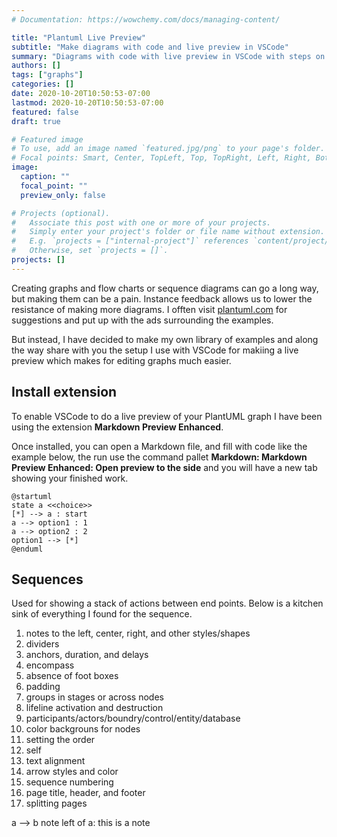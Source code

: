 ```yaml
---
# Documentation: https://wowchemy.com/docs/managing-content/

title: "Plantuml Live Preview"
subtitle: "Make diagrams with code and live preview in VSCode"
summary: "Diagrams with code with live preview in VSCode with steps on how to setup the environment."
authors: []
tags: ["graphs"]
categories: []
date: 2020-10-20T10:50:53-07:00
lastmod: 2020-10-20T10:50:53-07:00
featured: false
draft: true

# Featured image
# To use, add an image named `featured.jpg/png` to your page's folder.
# Focal points: Smart, Center, TopLeft, Top, TopRight, Left, Right, BottomLeft, Bottom, BottomRight.
image:
  caption: ""
  focal_point: ""
  preview_only: false

# Projects (optional).
#   Associate this post with one or more of your projects.
#   Simply enter your project's folder or file name without extension.
#   E.g. `projects = ["internal-project"]` references `content/project/deep-learning/index.md`.
#   Otherwise, set `projects = []`.
projects: []
---
```


Creating graphs and flow charts or sequence diagrams can go a long way, but making them can be a pain. Instance feedback allows us to lower the resistance of making more diagrams. I offten visit [plantuml.com](plantuml.com) for suggestions and put up with the ads surrounding the examples. 

But instead, I have decided to make my own library of examples and along the way share with you the setup I use with VSCode for makiing a live preview which makes for editing graphs much easier.

## Install extension

To enable VSCode to do a live preview of your PlantUML graph I have been using the extension **Markdown Preview Enhanced**. 

Once installed, you can open a Markdown file, and fill with code like the example below, the run use the command pallet **Markdown: Markdown Preview Enhanced: Open preview to the side** and you will have a new tab showing your finished work.

```plantuml
@startuml
state a <<choice>>
[*] --> a : start
a --> option1 : 1
a --> option2 : 2
option1 --> [*]
@enduml
```

## Sequences

Used for showing a stack of actions between end points. Below is a kitchen sink of everything I found for the sequence.

1. notes to the left, center, right, and other styles/shapes
2. dividers
3. anchors, duration, and delays
4. encompass
5. absence of foot boxes
6. padding
7. groups in stages or across nodes
8. lifeline activation and destruction
9. participants/actors/boundry/control/entity/database
10. color backgrouns for nodes
11. setting the order
12. self
13. text alignment
14. arrow styles and color
15. sequence numbering
16. page title, header, and footer
17. splitting pages

<uml>
a --> b
note left of a: this is a note
</uml>

